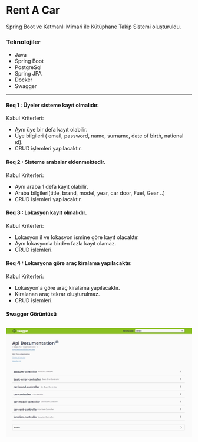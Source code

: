 # Rent A Car
Spring Boot ve Katmanlı Mimari ile Kütüphane Takip Sistemi oluşturuldu.

### Teknolojiler
- Java
- Spring Boot
- PostgreSql
- Spring JPA
- Docker
- Swagger
---------------------------------------------------
#### Req 1 : Üyeler sisteme kayıt olmalıdır.
Kabul Kriterleri:
- Aynı üye bir defa kayıt olabilir.
- Üye bilgileri ( email, password, name, surname, date of birth, national ıd).
- CRUD işlemleri yapılacaktır.
#### Req 2 : Sisteme arabalar eklenmektedir.
Kabul Kriterleri:
- Aynı araba 1 defa kayıt olabilir.
- Araba bilgileri(title, brand, model, year, car door, Fuel, Gear ..)
- CRUD işlemleri yapılacaktır.
#### Req 3 : Lokasyon kayıt olmalıdır.
Kabul Kriterleri:
- Lokasyon il ve lokasyon ismine göre kayıt olacaktır.
- Aynı lokasyonla birden fazla kayıt olamaz.
- CRUD işlemleri.

#### Req 4 : Lokasyona göre araç kiralama yapılacaktır.
Kabul Kriterleri:
- Lokasyon'a göre araç kiralama yapılacaktır.
- Kiralanan araç tekrar oluşturulmaz.
- CRUD işlemleri.

#### Swagger Görüntüsü
![Restfull Api](https://github.com/codeunlu/RentACar/blob/master/1.jpg)
---------------------------------------------------
